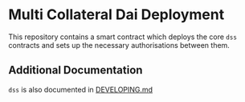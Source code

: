 # Multi Collateral Dai Deployment

This repository contains a smart contract which deploys the core `dss` contracts and sets up the necessary authorisations between them.

## Additional Documentation

`dss` is also documented in [DEVELOPING.md](https://github.com/makerdao/dss/blob/master/DEVELOPING.md)
